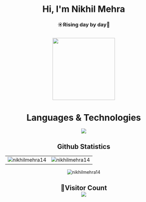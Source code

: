 <div align="center">
  <h1>Hi, I'm Nikhil Mehra</h1>
  <h3>☀️Rising day by day🚀</h3>
</div>

<div align="center">
  <br />
  <img src="https://img.freepik.com/free-vector/hacker-operating-laptop-cartoon-icon-illustration-technology-icon-concept-isolated-flat-cartoon-style_138676-2387.jpg?w=740&t=st=1703852193~exp=1703852793~hmac=77ea132648ba4972bcbe553709e390cd5699eb3b629d76100fdeb514188b172b"
  width="200" height="200" />
  <br />
</div>

<h1 align="center">Languages & Technologies</h1>
<div align="center">
  <img src="https://skillicons.dev/icons?i=c,cpp,java,python,javascript,typescript,html,css,react,tailwind,nodejs,express,go,php,laravel,git,github,linux,mongo,mysql,docker,bootstrap" />
</div>

<h2 align="center">Github Statistics</h2>
<table align="center">
  <td>
      <img src="https://github-readme-stats.vercel.app/api?username=nikhilmehra14&show_icons=true&locale=en" alt="nikhilmehra14" />
  </td>
  <td>
      <img src="https://github-readme-stats.vercel.app/api/top-langs?username=nikhilmehra14&show_icons=true&locale=en&layout=compact" alt="nikhilmehra14" />
  </td>
</table>

<p align="center">
  <img align="center" src="https://github-readme-streak-stats.herokuapp.com?user=nikhilmehra14" alt="nikhilmehra14" />
</p>

<h2 align="center">👀Visitor Count<br>
<img align = "center" src="https://profile-counter.glitch.me/nikhilmehra14/count.svg" />
</h2>
